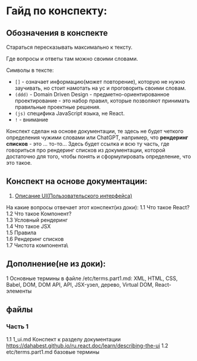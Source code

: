# Гайд по конспекту:

## Обозначения в конспекте

Стараться пересказывать максимально к тексту.

Где вопросы и ответы там можно своими словами.

Символы в тексте:

- `[]` - означает информацию(может повторение), которую не нужно заучивать, но стоит намотать на ус и проговорить своими словам.
- `(ddd)` - Domain Driven Design - предметно-ориентированное проектирование - это набор правил, которые позволяют принимать правильные проектные решения.
- `(js)` специфика JavaScript языка, не React.
- `!` - внимание

Конспект сделан на основе документации, те здесь не будет четкого определения чужими словами или ChatGPT, например, что **рендеринг списков** - это ... то-то... Здесь будет ссылка и всю ту часть, где говориться про рендеринг списков из документации, которой достаточно для того, чтобы понять и сформулировать определение, что это такое.

## Конспект на основе документации:

1. [Описание UI(Пользовательского интерфейса)](/1_ui.md)

На какие вопросы отвечает этот конспект(из доки):
1.1 Что такое React?\
1.2 Что такое Компонент?\
1.3 Условный рендеринг\
1.4 Что такое JSX\
1.5 Правила\
1.6 Рендеринг списков\
1.7 Чистота компонента\

## Дополнение(не из доки):

1 Основные термины в файле /etc/terms.part1.md: XML, HTML, CSS, Babel, DOM, DOM API, API, JSX-узел, дерево, Virtual DOM, React-элементы

## файлы

### Часть 1

1.1 1_ui.md Конспект к разделу документации https://dahabest.github.io/ru.react.doc/learn/describing-the-ui
1.2 etc/terms.part1.md базовые термины
